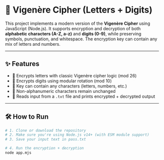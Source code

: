 ﻿# 🔐 Vigenère Cipher (Letters + Digits)

<p>
This project implements a modern version of the <strong>Vigenère Cipher</strong> using JavaScript (Node.js).
It supports encryption and decryption of both <strong>alphabetic characters (A-Z, a-z)</strong> and <strong>digits (0-9)</strong>,
while preserving symbols, punctuation, and whitespace. The encryption key can contain any mix of letters and numbers.
</p>

---

## ✨ Features

- 🔡 Encrypts letters with classic Vigenère cipher logic (mod 26)
- 🔢 Encrypts digits using modular rotation (mod 10)
- 🔐 Key can contain any characters (letters, numbers, etc.)
- 🧹 Non-alphanumeric characters remain unchanged
- 📄 Reads input from a `.txt` file and prints encrypted + decrypted output

---

## 🛠️ How to Run

```bash
# 1. Clone or download the repository
# 2. Make sure you're using Node.js v14+ (with ESM module support)
# 3. Save your input text in pass.txt

# 4. Run the encryption + decryption
node app.mjs
```
